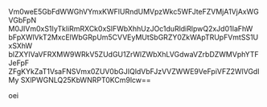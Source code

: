 Vm0weE5GbFdWWGhVYmxKWFlURndUMVpzWkc5WFJteFZVMjA1VjAxWGVGbFpN
M0JIVm0xS1IyTkliRmRXCk0xSlFWbXhhUzJOc1duRldiRlpwQ2xJd01IaFhW
bFpXWlVkT2MxcElWbGRpUm5CVVEyMUtSbGRZY0ZkWApTRUpFVmtSS1UxSXhW
blZXYlVaVFRXMW9WRkV5ZUdGU1ZrWlZWbXhLVGdwaVZrbDZWMVphYTFJeFpF
ZFgKYkZaT1VsaFNSVmx0ZUV0bGJIQldVbFJzVVZWWE9VeFpiVFZ2WlVGdlMy
SXlPWGNLQ25KbWNRPT0KCm9lcw==

oei